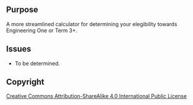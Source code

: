 ## Purpose

A more streamlined calculator for determining your elegibility towards Engineering One or Term 3+.


## Issues

 - To be determined.


## Copyright

[Creative Commons Attribution-ShareAlike 4.0 International Public
License](https://creativecommons.org/licenses/by-sa/4.0/deed.en)
